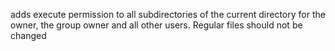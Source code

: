 adds execute permission to all subdirectories of the current directory for the owner, the group owner and all other users. Regular files should not be changed 
